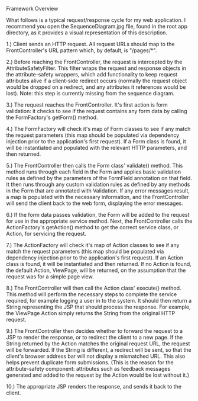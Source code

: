 Framework Overview

What follows is a typical request/response cycle for my web application. I recommend you open the SequenceDiagram.jpg file, found in the root app directory, as it provides a visual representation of this description.

1.) Client sends an HTTP request. All request URLs should map to the FrontController's URL pattern which, by default, is "/pages/*".

2.) Before reaching the FrontController, the request is intercepted by the AttributeSafetyFilter. This filter wraps the request and response objects in the attribute-safety wrappers, which add functionality to keep request attributes alive if a client-side redirect occurs (normally the request object would be dropped on a redirect, and any attributes it references would be lost).
Note: this step is currently missing from the sequence diagram.

3.) The request reaches the FrontController. It's first action is form validation: it checks to see if the request contains any form data by calling the FormFactory's getForm() method.

4.) The FormFactory will check it's map of Form classes to see if any match the request parameters (this map should be populated via dependency injection prior to the application's first request). If a Form class is found, it will be instantiated and populated with the relevant HTTP parameters, and then returned.

5.) The FrontController then calls the Form class' validate() method. This method runs through each field in the Form and applies basic validation rules as defined by the parameters of the FormField annotation on that field. It then runs through any custom validation rules as defined by any methods in the Form that are annotated with Validation. If any error messages result, a map is populated with the necessary information, and the FrontController will send the client back to the web form, displaying the error messages.

6.) If the form data passes validation, the Form will be added to the request for use in the appropriate service method. Next, the FrontController calls the ActionFactory's getAction() method to get the correct service class, or Action, for servicing the request.

7.) The ActionFactory will check it's map of Action classes to see if any match the request parameters (this map should be populated via dependency injection prior to the application's first request). If an Action class is found, it will be instantiated and then returned. If no Action is found, the default Action, ViewPage, will be returned, on the assumption that the request was for a simple page view.

8.) The FrontController will then call the Action class' execute() method. This method will perform the necessary steps to complete the service required, for example logging a user in to the system. It should then return a String representing the JSP that should process the response. For example, the ViewPage Action simply returns the String from the original HTTP request.

9.) The FrontController then decides whether to forward the request to a JSP to render the response, or to redirect the client to a new page. If the String returned by the Action matches the original request URL, the request will be forwarded. If the String is different, a redirect will be sent, so that the client's browser address bar will not display a mismatched URL. This also helps prevent duplicate form submissions. (This is the reason for the attribute-safety component: attributes such as feedback messages generated and added to the request by the Action would be lost without it.)

10.) The appropriate JSP renders the response, and sends it back to the client.
